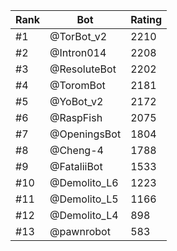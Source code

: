 Rank|Bot|Rating
---|---|---
#1|@TorBot_v2|2210
#2|@Intron014|2208
#3|@ResoluteBot|2202
#4|@ToromBot|2181
#5|@YoBot_v2|2172
#6|@RaspFish|2075
#7|@OpeningsBot|1804
#8|@Cheng-4|1788
#9|@FataliiBot|1533
#10|@Demolito_L6|1223
#11|@Demolito_L5|1166
#12|@Demolito_L4|898
#13|@pawnrobot|583
